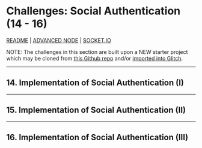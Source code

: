 # Challenges: Social Authentication (14 - 16)   

[README](../README.md)  | [ADVANCED NODE](./ADVANCEDNODE.md)  | [SOCKET.IO](./SOCKETIO.md)  
 
NOTE: The challenges in this section are built upon a NEW starter project which may be cloned from [this Github repo](https://github.com/freeCodeCamp/boilerplate-socialauth/) and/or [imported into Glitch](https://glitch.com/#!/import/github/freeCodeCamp/boilerplate-socialauth/). 

---
## 14. Implementation of Social Authentication (I)  


---
## 15. Implementation of Social Authentication (II)  


---
## 16. Implementation of Social Authentication (III)  

